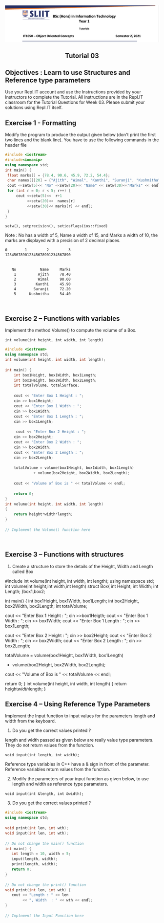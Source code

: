 
![logo](/resources/tutelogo.png)

## <div align="center">Tutorial 03</div>

## Objectives : Learn to use Structures and Reference type parameters

Use your Repl.IT account and use the Instructions provided by your Instructors to complete the Tutorial.  All instructions are in the Repl.IT classroom for the Tutorial Questions for Week 03. Please submit your solutions using Repl.IT itself.

## Exercise 1 - Formatting

Modify the program to produce the output given below (don't print the first two lines and the blank line).
You have to use the following commands in the <iomanip> header file

  ```c++
#include <iostream>
#include<iomanip>
using namespace std;
int main() {
   float marks[] = {78.4, 90.6, 45.9, 72.2, 54.4};
   char names[][20] = {"Ajith", "Wimal", "Kanthi", "Suranji", "Kushmitha"};
   cout <<setw(5)<< "No" <<setw(20)<< "Name" << setw(30)<<"Marks" << endl;
   for (int r = 0; r < 5; r++) {
       cout <<setw(5)<<  r+1 
            <<setw(20)<<  names[r]
            <<setw(30)<< marks[r] << endl;
   }
}
```
```setw(), setprecision(), setiosflags(ios::fixed)```

Note : No has a width of 5, Name a width of 15, and Marks a width of 10, the marks are displayed with a precision of 2 decimal places.

```
0        1         2         3 
123456789012345678901234567890 


   No           Name     Marks
    1          Ajith     78.40
    2          Wimal     90.60
    3         Kanthi     45.90
    4        Suranji     72.20
    5      Kushmitha     54.40
```

 
## Exercise 2 – Functions with variables

Implement the method Volume() to compute the volume of a Box.

```int volume(int height, int width, int length)```

```c++
#include <iostream>
using namespace std;
int volume(int height, int width, int length);

int main() {
    int box1Height, box1Width, box1Length;
    int box2Height, box2Width, box2Length;
    int totalVolume, totalSurface;
    
    cout << "Enter Box 1 Height : ";
    cin >> box1Height;
    cout << "Enter Box 1 Width : ";
    cin >> box1Width;
    cout << "Enter Box 1 Length : ";
    cin >> box1Length;
    
     cout << "Enter Box 2 Height : ";
    cin >> box2Height;
    cout << "Enter Box 2 Width : ";
    cin >> box2Width;
    cout << "Enter Box 2 Length : ";
    cin >> box2Length;
    
    totalVolume = volume(box1Height, box1Width, box1Length)
             + volume(box2Height, box2Width, box2Length);
             
    cout << "Volume of Box is " << totalVolume << endl;
    
    return 0;
}
int volume(int height, int width, int length)
{
    return height*width*length;
}

// Implement the Volume() function here
```
 
## Exercise 3 – Functions with structures

1. Create a structure to store the details of the Height, Width and Length called Box

#include<iostream>
int volume(int height, int width, int length);
using namespace std;
int volume(int height,int width,int length)
struct Box{
    int Height;
    int Width;
    int Length;
}box1,box2;

int main()
{
    int box1Height, box1Width, box1Length;
    int box2Height, box2Width, box2Length;
    int totalVolume;
    
 cout << "Enter Box 1 Height : ";
 cin >>box1Heigth;
 cout << "Enter Box 1 Width : ";
 cin >> box1Width;
 cout << "Enter Box 1 Length : ";
 cin >> box1Length;
 
 cout << "Enter Box 2 Height : ";
 cin >> box2Height;
 cout << "Enter Box 2 Width : ";
 cin >> box2Width;
 cout << "Enter Box 2 Length : ";
 cin >> box2Length;
 
 totalVolume = volume(box1Height, box1Width, box1Length)
 + volume(box2Height, box2Width, box2Length);
 
  cout << "Volume of Box is " << totalVolume << endl;
 
 return 0;
}
int volume(int height, int width, int length)
{
    return height*width*length;
}

## Exercise 4 – Using Reference Type Parameters

Implement the Input function to input values for the parameters length and width from the keyboard.

1. Do you get the correct values printed ?

length and width passed as given below are really value type parameters. They do not return values from the function.

```void input(int length, int width);```

Reference type variables in C++ have a & sign in front of the parameter. Reference variables return values from the function.

2. Modify the parameters of your input function as given below, to use length and width as reference type parameters.

```void input(int &length, int &width);```

3. Do you get the correct values printed ?

```c++
#include <iostream>
using namespace std;

void print(int len, int wth);
void input(int len, int wth);

// Do not change the main() function
int main() {
   int length = 10, width = 5;
   input(length, width);
   print(length, width);
   return 0;
}

// Do not change the print() function
void print(int len, int wth) {
   cout << "Length : " << len 
        << ", Width  : " << wth << endl;
}

// Implement the Input Function here
```

